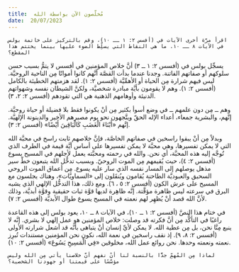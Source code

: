 ```yaml
---
title:  مُخلَّصون الآن بواسطة الله
date:  20/07/2023
---
```


`اقرأ مرَّة أخرى الآيات في (أفسس ٢: ١ ــ ١٠)، وقم بالتركيز على خاتمة بولس في الآيات ٨ ــ ١٠. ما هي النقاط التي يسلِّط الضوء عليها بينما يختتم هذا المقطع؟`

يسجِّل بولس في (أفسس ٢: ١ ــ ٣) أنَّ خلاص المؤمنين في أفسس لا يتمُّ بسبب حسن سلوكهم أو صفاتهم الفاتنة. وجدنا عندما بدأت القصَّة أنَّهم كانوا أمواتًا مِن الناحية الروحيَّة. ليس فيهم شرارة مِن الحياة أو الأهمِّيَّة (أفسس ٢: ١). لقد هزمتهم الخطيئة بالكامل (أفسس ٢: ١). وهم لا يقومون بأيَّة مبادرة شخصيَّة، ولكنَّ الشيطان نفسه وشهواتهم الدنيئة وأوهامهم الذهنية هي التي تقودهم (أفسس ٢: ٢، ٣).

وهم ــ مِن دون علمهم ــ في وضع أسوأ بكثير مِن أنْ يكونوا فقط بلا فضيلة أو حياة روحيَّة. إنَّهم، والبشرية جمعاء، أعداء الإله الحقّ ويتَّجهون نحو يوم مصيرهم الأخير والدينونة الإلهيَّة. إنَّهم «أَبْنَاءَ الْغَضَبِ كَالْبَاقِينَ أَيْضًا» (أفسس ٢: ٣).

وبدلاً مِن أنْ يبقوا راسخين في صفاتهم الخاصَّة، فإنَّ خلاصهم ثابت راسخ في محبَّة الله التي لا يمكن تفسيرها، وهي محبَّة لا يمكن تفسيرها على أساس أيَّة قيمة في الطرف الذي تُوجَّه إليه هذه المحبَّة، أي نحن. والله في رحمته ومحبَّته يعمل لأجلهم في المسيح يسوع (أفسس ٢: ٤)، حيث يُقيمهم مِن الموت الروحيّ. وبسبب تدخُّل الله يتبعون خطّ سير مذهل يوصلهم إلى المسار نفسه الذي سار عليه يسوع. مِن أعماق الموت الروحي السحيق والعبوديَّة الطاحنة يُقامون ويُنقَلون إلى «السماويَّات»، وهناك يجلسون مع المسيح على عرش الكون (أفسس ٢: ٥ ، ٦). ومع ذلك، هذا التدخُّل الإلهي الذي يشبه البرق في سرعته ليس ظاهرة مؤقَّتة. إنَّه ظاهِرة لديها قوَّة ثبات حقيقية وقوَّة أبديَّة، وذلك لأنَّ الله قصد أنْ يُظهِر لهم نعمته في المسيح يسوع طوال الأبديَّة (أفسس ٢: ٧).

في ختام هذا النصَّ (أفسس ٢: ١ ــ ١٠)، في الآيات ٨ ــ ١٠، يعود بولس إلى هذه القاعدة راغبًا في التأكُّد مِن أنَّ فكرته قد وصلت: خلاص المؤمنين هو عمل إلهي لا بشري. إنَّه لا ينبع مِنَّا نحن، بل مِن عطية الله. لا يمكن لأيِّ إنسان أنْ يتباهى بأنَّه قد أشعل شرارته الأولى (أفسس ٢: ٨، ٩). إذ نقف راسخين في نعمة الله، نكون نحن المؤمنين مستندات تُبرِز نعمته ونعمته وحدها. نحن روائع عمل الله، مخلوقين «فِي الْمَسِيحِ يَسُوعَ» (أفسس ٢: ١٠).

`لماذا مِن المُهمِّ جدًّا بالنسبة لنا أنْ نفهم أنَّ خلاصنا يأتي مِن الله وليس مؤسَّسًا على قيمتنا أو جهودنا الشخصية؟`